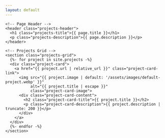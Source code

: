 ```yaml
---
layout: default
---
```


<head>
  <meta charset="UTF-8">
  <meta name="viewport" content="width=device-width, initial-scale=1.0">
  <title>{{ page.title }}</title>
  <meta name="description" content="{{ page.description }}">
  <link rel="stylesheet" href="{{ '/assets/css/style.css' | relative_url }}">
</head>

<body>
  <main class="projects-container">

    <!-- Page Header -->
    <header class="projects-header">
      <h1 class="projects-title">{{ page.title }}</h1>
      <p class="projects-description">{{ page.description }}</p>
    </header>

    <!-- Projects Grid -->
    <section class="projects-grid">
      {%- for project in site.projects -%}
      <div class="project-card">
        <a href="{{ project.url | relative_url }}" class="project-card-link">
          <img src="{{ project.image | default: '/assets/images/default-project.webp' }}"
               alt="{{ project.title | escape }}"
               class="project-card-image">
          <div class="project-card-content">
            <h2 class="project-card-title">{{ project.title }}</h2>
            <p class="project-card-description">{{ project.description | truncate: 200 }}</p>
          </div>
        </a>
      </div>
      {%- endfor -%}
    </section>

  </main>
</body>
